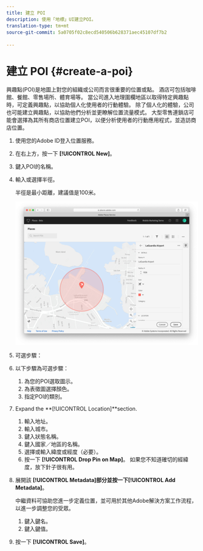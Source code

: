 ```yaml
---
title: 建立 POI
description: 使用「地標」UI建立POI。
translation-type: tm+mt
source-git-commit: 5a0705f02c8ecd540506b628371aec45107df7b2

---
```



# 建立 POI {#create-a-poi}

興趣點(POI)是地圖上對您的組織或公司而言很重要的位置或點。 酒店可包括咖啡館、餐館、零售場所、體育場等。 當公司進入地理圍欄地區以取得特定興趣點時，可定義興趣點，以協助個人化使用者的行動體驗。 除了個人化的體驗，公司也可能建立興趣點，以協助他們分析並更瞭解位置流量模式。 大型零售連鎖店可能會選擇為其所有商店位置建立POI，以便分析使用者的行動應用程式，並造訪商店位置。

1. 使用您的Adobe ID登入位置服務。
1. 在右上方，按一下 **[!UICONTROL New]**。
1. 鍵入POI的名稱。
1. 輸入或選擇半徑。

   半徑是最小距離，建議值是100米。

   ![定義POI](/help/assets/define_poi.png)

1. 可選步驟：
1. 以下步驟為可選步驟：

   1. 為您的POI選取圖示。
   1. 為表徵圖選擇顏色。
   1. 指定POI的類別。

1. Expand the **[!UICONTROL Location]**section.

   1. 輸入地址。
   1. 輸入城市。
   1. 鍵入狀態名稱。
   1. 鍵入國家／地區的名稱。
   1. 選擇或輸入緯度或經度（必要）。
   1. 按一下 **[!UICONTROL Drop Pin on Map]**。
   如果您不知道確切的經緯度，放下針子很有用。

1. 展開該 **[!UICONTROL Metadata]**部分並按一下**[!UICONTROL Add Metadata]**。

   中繼資料可協助您進一步定義位置，並可用於其他Adobe解決方案工作流程，以進一步調整您的受眾。

   1. 鍵入鍵名。
   1. 鍵入鍵值。

1. 按一下 **[!UICONTROL  Save]**。
